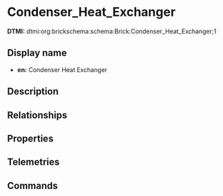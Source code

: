 # Condenser_Heat_Exchanger
**DTMI:** dtmi:org:brickschema:schema:Brick:Condenser_Heat_Exchanger;1
## Display name
- **en:** Condenser Heat Exchanger
## Description
## Relationships
## Properties
## Telemetries
## Commands
